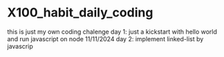 # X100_habit_daily_coding
this is just my own coding chalenge 
day 1: just a kickstart with hello world and run javascript on node 11/11/2024
day 2: implement linked-list by javascrip